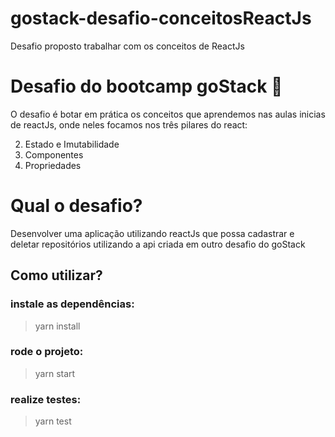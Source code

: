 # gostack-desafio-conceitosReactJs
Desafio proposto trabalhar com os conceitos de ReactJs


# Desafio do bootcamp goStack 🚀

O desafio é botar em prática os conceitos que aprendemos nas aulas inicias de reactJs, onde neles focamos nos três pilares do react:

2. Estado e Imutabilidade
2. Componentes
2. Propriedades


# Qual o desafio?
Desenvolver uma aplicação utilizando reactJs que possa cadastrar e deletar repositórios utilizando a api criada em outro desafio do goStack

## Como utilizar?

### instale as dependências:
> yarn install

### rode o projeto:
> yarn start

### realize testes:
> yarn test
